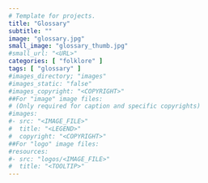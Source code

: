 ```yaml
---
# Template for projects.
title: "Glossary"
subtitle: ""
image: "glossary.jpg"
small_image: "glossary_thumb.jpg"
#small_url: "<URL>"
categories: [ "folklore" ]
tags: [ "glossary" ]
#images_directory; "images"
#images_static: "false"
#images_copyright: "<COPYRIGHT>"
##For "image" image files:
# (Only required for caption and specific copyrights)
#images:
#- src: "<IMAGE_FILE>"
#  title: "<LEGEND>"
#  copyright: "<COPYRIGHT>"
##For "logo" image files:
#resources:
#- src: "logos/<IMAGE_FILE>"
#  title: "<TOOLTIP>"
---
```


